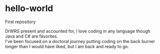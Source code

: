 # hello-world
First repository

DrWRS present and accounted for, I love coding in any language though Java and C# are favorites.  
I've been focused on a doctoral journey putting coding on the back burner longer than I would have liked, but I am back and ready to go.
